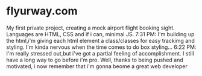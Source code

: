 # flyurway.com
 My first private project, creating a mock airport flight booking sight. Languages are HTML, CSS and if i can, minimal JS. 
 7:31 PM: I'm building up the html,i'm giving each html element a class/classes for easy trackimg and styling. I'm kinda nervous when the time comes to do box styling...
6:22 PM: I'm really stressed out,but i've got a partial feeling of accomplishment. I still have a long way to go before i'm pro. Well, thanks to being pushed and motivated, i now remember that i'm gonna beome a great web developer